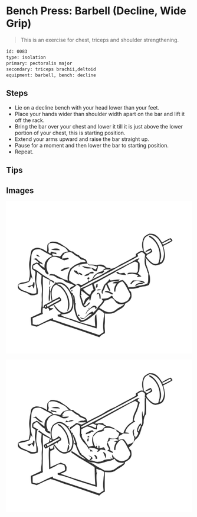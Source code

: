 # Bench Press: Barbell (Decline, Wide Grip)

> This is an exercise for chest, triceps and shoulder strengthening.

``` 
id: 0083 
type: isolation 
primary: pectoralis major 
secondary: triceps brachii,deltoid 
equipment: barbell, bench: decline 
``` 


## Steps


 - Lie on a decline bench with your head lower than your feet.
 - Place your hands wider than shoulder width apart on the bar and lift it off the rack.
 - Bring the bar over your chest and lower it till it is just above the lower portion of your chest, this is starting position.
 - Extend your arms upward and raise the bar straight up.
 - Pause for a moment and then lower the bar to starting position.
 - Repeat.

## Tips



## Images

![](./../svg/0083-relaxation.svg "")

![](./../svg/0083-tension.svg "")

